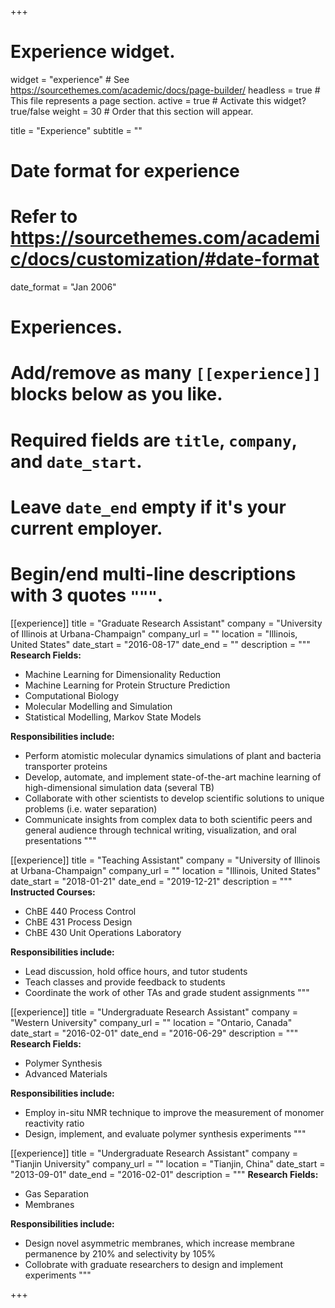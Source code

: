 +++
# Experience widget.
widget = "experience"  # See https://sourcethemes.com/academic/docs/page-builder/
headless = true  # This file represents a page section.
active = true  # Activate this widget? true/false
weight = 30  # Order that this section will appear.

title = "Experience"
subtitle = ""

# Date format for experience
#   Refer to https://sourcethemes.com/academic/docs/customization/#date-format
date_format = "Jan 2006"

# Experiences.
#   Add/remove as many `[[experience]]` blocks below as you like.
#   Required fields are `title`, `company`, and `date_start`.
#   Leave `date_end` empty if it's your current employer.
#   Begin/end multi-line descriptions with 3 quotes `"""`.
[[experience]]
  title = "Graduate Research Assistant"
  company = "University of Illinois at Urbana-Champaign"
  company_url = ""
  location = "Illinois, United States"
  date_start = "2016-08-17"
  date_end = ""
  description = """
  <strong>Research Fields:</strong>
  * Machine Learning for Dimensionality Reduction
  * Machine Learning for Protein Structure Prediction
  * Computational Biology 
  * Molecular Modelling and Simulation
  * Statistical Modelling, Markov State Models

  <strong>Responsibilities include:</strong>
  
  * Perform atomistic molecular dynamics simulations of plant and bacteria transporter proteins
  * Develop, automate, and implement state-of-the-art machine learning of high-dimensional simulation data (several TB)
  * Collaborate with other scientists to develop scientific solutions to unique problems (i.e. water separation)
  * Communicate insights from complex data to both scientific peers and general audience through technical writing, visualization, and oral presentations
  """

[[experience]]
  title = "Teaching Assistant"
  company = "University of Illinois at Urbana-Champaign"
  company_url = ""
  location = "Illinois, United States"
  date_start = "2018-01-21"
  date_end = "2019-12-21"
  description = """
  <strong>Instructed Courses:</strong>
  * ChBE 440 Process Control
  * ChBE 431 Process Design
  * ChBE 430 Unit Operations Laboratory

  <strong>Responsibilities include:</strong>
  
  * Lead discussion, hold office hours, and tutor students
  * Teach classes and provide feedback to students
  * Coordinate the work of other TAs and grade student assignments 
  """

[[experience]]
  title = "Undergraduate Research Assistant"
  company = "Western University"
  company_url = ""
  location = "Ontario, Canada"
  date_start = "2016-02-01"
  date_end = "2016-06-29"
  description = """
  <strong>Research Fields:</strong>
  * Polymer Synthesis
  * Advanced Materials

  <strong>Responsibilities include:</strong>
  
  * Employ in-situ NMR technique to improve the measurement of monomer reactivity ratio
  * Design, implement, and evaluate polymer synthesis experiments 
  """

[[experience]]
  title = "Undergraduate Research Assistant"
  company = "Tianjin University"
  company_url = ""
  location = "Tianjin, China"
  date_start = "2013-09-01"
  date_end = "2016-02-01"
  description = """
  <strong>Research Fields:</strong>
  * Gas Separation
  * Membranes

  <strong>Responsibilities include:</strong>
  
  * Design novel asymmetric membranes, which increase membrane permanence by 210% and selectivity by 105%
  * Collobrate with graduate researchers to design and implement experiments
  """

+++
